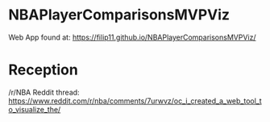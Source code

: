 # NBAPlayerComparisonsMVPViz

Web App found at: https://filip11.github.io/NBAPlayerComparisonsMVPViz/

# Reception

/r/NBA Reddit thread: https://www.reddit.com/r/nba/comments/7urwvz/oc_i_created_a_web_tool_to_visualize_the/
